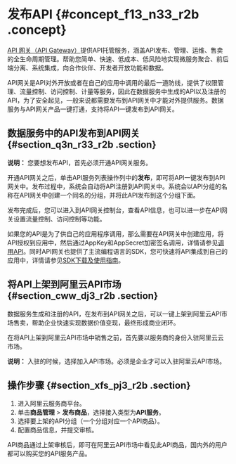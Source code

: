 # 发布API {#concept_f13_n33_r2b .concept}

[API 网关（API Gateway）](https://www.alibabacloud.com/product/api-gateway)提供API托管服务，涵盖API发布、管理、运维、售卖的全生命周期管理。帮助您简单、快速、低成本、低风险地实现微服务聚合、前后端分离、系统集成，向合作伙伴、开发者开放功能和数据。

API网关是API对外开放或者在自己的应用中调用的最后一道防线，提供了权限管理、流量控制、访问控制、计量等服务，因此在数据服务中生成的API以及注册的API，为了安全起见，一般来说都需要发布到API网关中才能对外提供服务。数据服务与API网关产品一键打通，支持将API一键发布到API网关。

## 数据服务中的API发布到API网关 {#section_q3n_r33_r2b .section}

**说明：** 您要想发布API，首先必须开通API网关服务。

开通API网关之后，单击API服务列表操作列中的**发布**，即可将API一键发布到API网关中。发布过程中，系统会自动将API注册到API网关中。系统会以API分组的名称在API网关中创建一个同名的分组，并将此API发布到这个分组下面。

发布完成后，您可以进入到API网关控制台，查看API信息，也可以进一步在API网关设置流量控制、访问控制等功能。

如果您的API是为了供自己的应用程序调用，那么需要在API网关中创建应用，将API授权到应用中，然后通过AppKey和AppSecret加密签名调用，详情请参见[调用API](https://www.alibabacloud.com/help/doc-detail/29490.htm)。同时API网关也提供了主流编程语言的SDK，您可快速将API集成到自己的应用中，详情请参见[SDK下载及使用指南](https://www.alibabacloud.com/help/doc-detail/56930.htm)。

## 将API上架到阿里云API市场 {#section_cww_dj3_r2b .section}

数据服务生成和注册的API，在发布到API网关之后，可以一键上架到阿里云API市场售卖，帮助企业快速实现数据价值变现，最终形成商业闭环。

在将API上架到阿里云API市场中销售之前，首先要以服务商的身份入驻阿里云云市场。

**说明：** 入驻的时候，选择加入API市场。必须是企业才可以入驻阿里云API市场。

## 操作步骤 {#section_xfs_pj3_r2b .section}

1.  进入阿里云服务商平台。
2.  单击**商品管理** \> **发布商品**，选择接入类型为**API服务**。
3.  选择要上架的API分组（一个分组对应一个API商品）。
4.  配置商品信息，并提交审核。

API商品通过上架审核后，即可在阿里云API市场中看见此API商品，国内外的用户都可以购买您的API服务产品。

